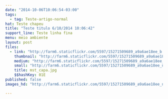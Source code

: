 ```yaml
---
date: "2014-10-06T10:06:54-03:00"
tags:
  - tag: Teste-artigo-normal
hat: Teste chapeu
title: "Teste titulo 6/10/2014 10:06:42"
support_line: Teste linha fina
menu: meio ambiente
layout: post
files:
  - link: "http://farm6.staticflickr.com/5597/15271509689_a9a6ae18ee_b.jpg"
    thumbnail: "http://farm6.staticflickr.com/5597/15271509689_a9a6ae18ee_t.jpg"
    medium: "http://farm6.staticflickr.com/5597/15271509689_a9a6ae18ee_z.jpg"
    small: "http://farm6.staticflickr.com/5597/15271509689_a9a6ae18ee_n.jpg"
    title: mst_capa.jpg
    $$hashKey: 01E
published: false
images_hd: "http://farm6.staticflickr.com/5597/15271509689_a9a6ae18ee_n.jpg"

---
```

